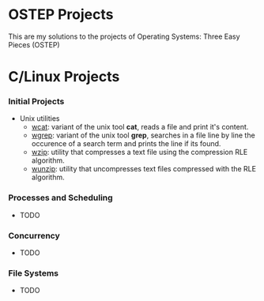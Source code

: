 # OSTEP Projects

This are my solutions to the projects of Operating Systems: Three Easy Pieces (OSTEP)

# C/Linux Projects

### Initial Projects

- Unix utilities
  - [wcat](./initial-utilities/wcat): variant of the unix tool **cat**, reads a file and print it's content.
  - [wgrep](./initial-utilities/wgrep): variant of the unix tool **grep**, searches in a file line by line the occurence of a search term and prints the line if its found.
  - [wzip](./initial-utilities/wzip): utility that compresses a text file using the compression RLE algorithm.
  - [wunzip](./initial-utilities/wunzip): utility that uncompresses text files compressed with the RLE algorithm.

### Processes and Scheduling

- TODO

### Concurrency

- TODO

### File Systems

- TODO

